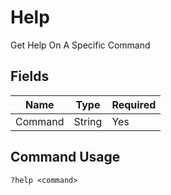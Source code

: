 # Help

Get Help On A Specific Command

## Fields

| Name | Type | Required |
|------|------|----------|
| Command | String | Yes |

## Command Usage
```
?help <command>
```